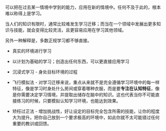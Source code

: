 可以把在过去某一情境中学到的能力，应用在新的情境中。任何不及于此的，根本难以称得上是学习。

当人们的知识有限时，通常比较难发生学习迁移；而当在一个领域中发展出更多知识与技能，就会变得比较灵活，且更容易应用在学习其他领域。

另外一种解释是，多数正规学习都不够直接。


- 真实的环境进行学习

- 以计划为基础的学习；创造出任何东西，可以更直接应用学习 
- 沉浸式学习 - 身处目标环境的过程
- 飞行模拟法 - 对学习迁移来说，重点从来就不是完全遵循学习环境中的每一样特征，像是学习时身处什么房间或穿着哪种衣服，而是要**专注在认知特征**，像是你需要决定学习情境，并提取出储存在脑中的知识。这也代表当你不可能直接练习的时候，只要模拟认知学习环境，也能达到效果。
- 矫枉过正法 - 增加挑战性，好让设定的目标完全包含所需的技能，让你的程度大为提升。把你自己放到一个要求极高的环境中，如此你就不太可能错过任何重要的教训或回馈。
